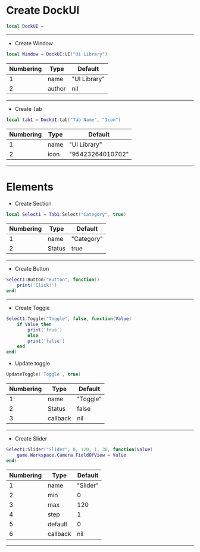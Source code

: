 # Create DockUI
```lua
local DockUI = 
```

<hr>

- Create Window
```lua
local Window = DockUI:UI("Ui Library")
```

| Numbering | Type    | Default      |
|-----------|---------|--------------|
| 1         | name    | "UI Library"  |
| 2         | author  | nil          |

<hr>

- Create Tab
```lua
local tab1 = DockUI:tab("Tab Name", "Icon")
```

| Numbering | Type    | Default         |
|-----------|---------|-----------------|
| 1         | name    | "UI Library"    |
| 2         | icon    | "95423264010702"|

<hr>

# Elements

- Create Section
```lua
local Select1 = Tab1:Select("Category", true)
```

| Numbering | Type    | Default       |
|-----------|---------|---------------|
| 1         | name    | "Category"    |
| 2         | Status  | true          |

<hr>

- Create Button

```lua
Select1:Button("Button", function()
    print('Click!')
end)
```

<hr>

- Create Toggle

```lua
Select1:Toggle("Toggle", false, function(Value)
    if Value then
        print('true')
        else
        print('false')
    end
end)
```

- Update toggle
```lua
UpdateToggle('Toggle', true)
```

| Numbering | Type     | Default       |
|-----------|----------|---------------|
| 1         | name     | "Toggle"      |
| 2         | Status   | false         |
| 3         | callback | nil           |

<hr>

- Create Slider
```lua
Select1:Slider("Slider", 0, 120, 1, 30, function(Value)
    game.Workspace.Camera.FieldOfView = Value
end)
```

| Numbering | Type     | Default       |
|-----------|----------|---------------|
| 1         | name     | "Slider"      |
| 2         | min      | 0             |
| 3         | max      | 120           |
| 4         | step     | 1             |
| 5         | default  | 0             |
| 6         | callback | nil           |

<hr>
